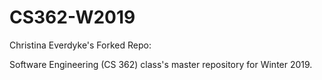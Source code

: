 # CS362-W2019

Christina Everdyke's Forked Repo:

Software Engineering (CS 362) class's master repository for Winter 2019.
